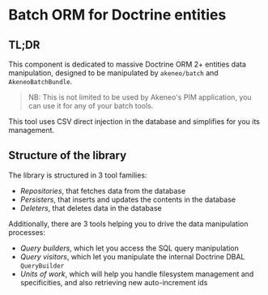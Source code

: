 Batch ORM for Doctrine entities
====================

## TL;DR

This component is dedicated to massive Doctrine ORM 2+ entities data manipulation,
designed to be manipulated by `akeneo/batch` and `AkeneoBatchBundle`.

> NB: This is not limited to be used by Akeneo's PIM application, you can use it for any of your batch tools.

This tool uses CSV direct injection in the database and simplifies for you its management.

## Structure of the library

The library is structured in 3 tool families:

* _Repositories_, that fetches data from the database
* _Persisters_, that inserts and updates the contents in the database
* _Deleters_, that deletes data in the database

Additionally, there are 3 tools helping you to drive the data manipulation processes:

* _Query builders_, which let you access the SQL query manipulation
* _Query visitors_, which let you manipulate the internal Doctrine DBAL `QueryBuilder`
* _Units of work_, which will help you handle filesystem management and specificities, and also retrieving new auto-increment ids
